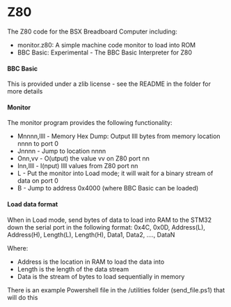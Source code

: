 # Z80
The Z80 code for the BSX Breadboard Computer including:

- monitor.z80: A simple machine code monitor to load into ROM
- BBC Basic: Experimental - The BBC Basic Interpreter for Z80

#### BBC Basic
This is provided under a zlib license - see the README in the folder for more details

#### Monitor
The monitor program provides the following functionality:

- Mnnnn,llll - Memory Hex Dump: Output llll bytes from memory location nnnn to port 0
- Jnnnn - Jump to location nnnn
- Onn,vv - O(utput) the value vv on Z80 port nn
- Inn,llll - I(nput) llll values from Z80 port nn
- L - Put the monitor into Load mode; it will wait for a binary stream of data on port 0
- B - Jump to address 0x4000 (where BBC Basic can be loaded)

#### Load data format
When in Load mode, send bytes of data to load into RAM to the STM32 down the serial port in the
following format:
0x4C, 0x0D, Address(L), Address(H), Length(L), Length(H), Data1, Data2, ...., DataN

Where:
- Address is the location in RAM to load the data into
- Length is the length of the data stream
- Data is the stream of bytes to load sequentially in memory

There is an example Powershell file in the /utilities folder (send_file.ps1) that will do this
